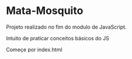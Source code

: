 # Mata-Mosquito

Projeto realizado no fim do modulo de JavaScript.

Intuito de praticar conceitos básicos do JS


Começe por index.html

